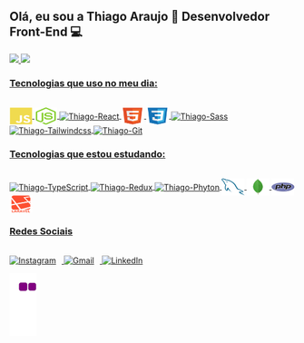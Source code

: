 

##  Olá, eu sou a Thiago Araujo 👋  Desenvolvedor Front-End 💻
  
  <a href="https://github.com/thiagoaaoliveira1989">
  <img height="180em" src="https://github-readme-stats.vercel.app/api?username=thiagoaaoliveira1989&show_icons=true&theme=dracula&include_all_commits=true&count_private=true"/>
  <img height="180em" src="https://github-readme-stats.vercel.app/api/top-langs/?username=thiagoaaoliveira1989&layout=compact&langs_count=7&theme=dracula"/>

  <br> 


### Tecnologias que uso no meu dia:
<br>

  <img align="center" alt="Thiago-Js" height="30" width="40" src="https://raw.githubusercontent.com/devicons/devicon/master/icons/javascript/javascript-plain.svg">       
  <img align="center" alt="Thiago-NodeJs" height="30" width="40" src="https://raw.githubusercontent.com/devicons/devicon/master/icons/nodejs/nodejs-original.svg">
  <img align="center" alt="Thiago-React" height="30" width="40" src="https://cdn.jsdelivr.net/gh/devicons/devicon/icons/react/react-original.svg" />        
  <img align="center" alt="Thiago-HTML" height="30" width="40" src="https://raw.githubusercontent.com/devicons/devicon/master/icons/html5/html5-original.svg">
  <img align="center" alt="Thiago-CSS" height="30" width="40" src="https://raw.githubusercontent.com/devicons/devicon/master/icons/css3/css3-original.svg">
  <img align="center" alt="Thiago-Sass" height="30" width="40"  src="https://cdn.jsdelivr.net/gh/devicons/devicon/icons/sass/sass-original.svg" />        
  <img align="center" alt="Thiago-Tailwindcss" height="30" width="40" src="https://cdn.jsdelivr.net/gh/devicons/devicon/icons/tailwindcss/tailwindcss-plain.svg" />        
  <img align="center" alt="Thiago-Git" height="30" width="40" src="https://cdn.jsdelivr.net/gh/devicons/devicon/icons/git/git-original.svg" />
<br>
          

### Tecnologias que estou estudando:
<br>
  <img align="center" alt="Thiago-TypeScript" height="30" width="40" src="https://cdn.jsdelivr.net/gh/devicons/devicon/icons/typescript/typescript-original.svg" />
  <img align="center" alt="Thiago-Redux" height="30" width="40" src="https://cdn.jsdelivr.net/gh/devicons/devicon/icons/redux/redux-original.svg" />         
  <img align="center" alt="Thiago-Phyton" height="30" width="40" 
   src="https://cdn.jsdelivr.net/gh/devicons/devicon/icons/python/python-original.svg" />        
  <img align="center" alt="Thiago-MySql" height="30" width="40" src="https://raw.githubusercontent.com/devicons/devicon/master/icons/mysql/mysql-original.svg">
  <img align="center" alt="Thiago-MongoDb" height="30" width="40" src="https://raw.githubusercontent.com/devicons/devicon/master/icons/mongodb/mongodb-original.svg">
  <img align="center" alt="Thiago-Php" height="30" width="40" src="https://raw.githubusercontent.com/devicons/devicon/master/icons/php/php-original.svg">
  <img align="center" alt="Thiago-Laravel" height="30" width="40" src="https://raw.githubusercontent.com/devicons/devicon/master/icons/laravel/laravel-plain-wordmark.svg">
<br>
  

  ### Redes Sociais
<br>

  <a href="https://instagram.com/thiagoaoliveira1989" target="_blank">
      <img src="https://img.shields.io/badge/-Instagram-%23E4405F?style=for-the-badge&logo=instagram&logoColor=white" alt="Instagram" style="margin-right: 10px;" />
  </a>
  <a href="mailto:thiagoaaoliveira1989@gmail.com">
      <img src="https://img.shields.io/badge/-Gmail-%23333?style=for-the-badge&logo=gmail&logoColor=white" alt="Gmail" style="margin-right: 10px;" />
  </a>
  <a href="https://www.linkedin.com/in/thiagoaaoliveira1989" target="_blank">
      <img src="https://img.shields.io/badge/-LinkedIn-%230077B5?style=for-the-badge&logo=linkedin&logoColor=white" alt="LinkedIn" style="margin-right: 10px;" />
  </a>

<br>


  
![snake gif](https://github.com/thiagoaaoliveira1989/thiagoaaoliveira1989/blob/output/github-contribution-grid-snake.gif)
 

